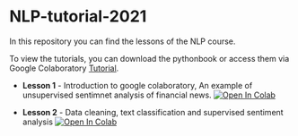 # NLP-tutorial-2021

In this repository you can find the lessons of the NLP course.

To view the tutorials, you can download the pythonbook or access them via Google Colaboratory [Tutorial](https://colab.research.google.com/notebooks/welcome.ipynb?hl=it).

- **Lesson 1** - Introduction to google colaboratory, An example of unsupervised sentimnet analysis of financial news. [![Open In Colab](https://colab.research.google.com/assets/colab-badge.svg)](https://colab.research.google.com/github/LeonardRanaldi/NLP-tutorial-2021/blob/main/Practical_NLP_lesson1.ipynb)

- **Lesson 2** - Data cleaning, text classification and supervised sentiment analysis  [![Open In Colab](https://colab.research.google.com/assets/colab-badge.svg)](https://colab.research.google.com/github/LeonardRanaldi/NLP-tutorial-2021/blob/main/Practical_NLP_lesson2.ipynb)
